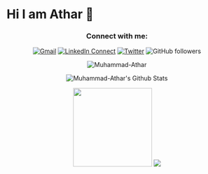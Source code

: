 # Hi I am Athar 👋

<div align="center">

### Connect with me:

[![Gmail](https://img.shields.io/badge/%20-Send%20Mail-black?color=14171A&labelColor=ef5350&logo=gmail&logoColor=ffffff "hussanmughal9246@gmail.com")](mailto:hussanmughal9246@gmail.com?subject=From%20GitHub&body=Hi,%20there.%20Found%20you%20from%20GitHub.)
[![LinkedIn Connect](https://img.shields.io/badge/%20-Connect-black?color=14171A&labelColor=212121&logo=linkedin&logoColor=ffffff "muhammad-athar")](https://www.linkedin.com/in/muhammad-athar-330b75226/)
[![Twitter](https://img.shields.io/twitter/url/https/twitter.com/cloudposse.svg?style=social&label=Follow%20%40Hassan "iamhassan2662")](https://twitter.com/iamhassan2662)
![GitHub followers](https://img.shields.io/github/followers/Muhammad-Athar?label=follow&style=social "Follow on Github")

</div>

<p align="center"> <img src="https://komarev.com/ghpvc/?username=Muhammad-Athar" alt="Muhammad-Athar"/> </p>


<p align="center">
   <img class="darkMode" align="center" alt="Muhammad-Athar's Github Stats" src="https://github-readme-stats.vercel.app/api?username=Muhammad-Athar&show_icons=true&hide_border=true&locale=en&theme=tokyonight"/>
</p>
<p align="center">
    <img height="180em" src="https://github-readme-streak-stats.herokuapp.com/?user=Muhammad-Athar&theme=tokyonight&hide_border=true&background=0D1117&stroke=0000&count_private=true&include_all_commits=true"/>
    <img src="https://activity-graph.herokuapp.com/graph?username=Muhammad-Athar&count_private=true&hide_border=true&bg_color=0d1117&theme=github" />
</p>

